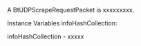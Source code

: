 A BtUDPScrapeRequestPacket is xxxxxxxxx.

Instance Variables
	infoHashCollection:		<Object>

infoHashCollection
	- xxxxx
